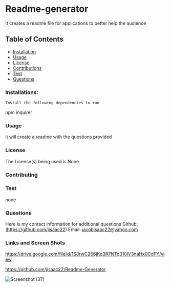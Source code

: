 # Readme-generator
It creates a readme file for applications to better help the audience
    
## Table of Contents
* [Installation](#Installation)
* [Usage](#Usage)
* [License](#License)
* [Contributions](#Contributions)
* [Test](#Test)
* [Questions](#Questions)
    
### Installations:
    Install the following dependencies to run 
npm inquirer
    
### Usage 
it will create a readme with the questions provided
    
### License
The License(s) being used is 
None
    
### Contributing

    
### Test
node 
    
### Questions
Here is my contact information for additional questions
Github: (https://github.com/jisaac22)
Email: jacobisaac22@yahoo.com

### Links and Screen Shots
https://drive.google.com/file/d/1S8rwC266jKq3R7NTq310lV3naHx0CdFY/view

https://github.com/jisaac22/Readme-Generator

![Screenshot (37)](https://user-images.githubusercontent.com/82920643/123902114-dd0a5980-d931-11eb-8611-c3f688cde79b.png)
